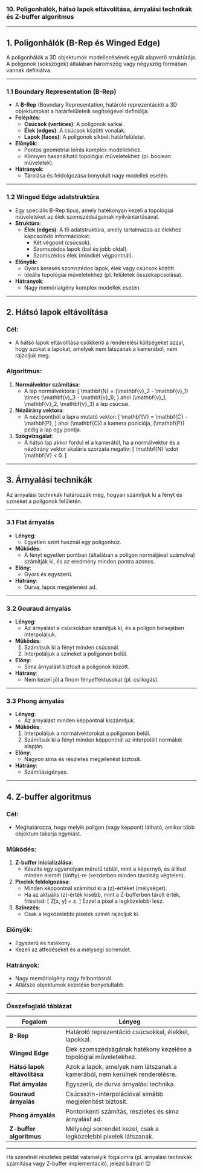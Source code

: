 ### **10. Poligonhálók, hátsó lapok eltávolítása, árnyalási technikák és Z-buffer algoritmus**

---

## **1. Poligonhálók (B-Rep és Winged Edge)**

A poligonhálók a 3D objektumok modellezésének egyik alapvető struktúrája. A poligonok (sokszögek) általában háromszög vagy négyszög formában vannak definiálva.

---

### **1.1 Boundary Representation (B-Rep)**
- A **B-Rep** (Boundary Representation, határoló reprezentáció) a 3D objektumokat a határfelületeik segítségével definiálja.
- **Felépítés**:
  - **Csúcsok (vertices)**: A poligonok sarkai.
  - **Élek (edges)**: A csúcsok közötti vonalak.
  - **Lapok (faces)**: A poligonok síkbeli határfelületei.
- **Előnyök**:
  - Pontos geometriai leírás komplex modellekhez.
  - Könnyen használható topológiai műveletekhez (pl. boolean műveletek).
- **Hátrányok**:
  - Tárolása és feldolgozása bonyolult nagy modellek esetén.

---

### **1.2 Winged Edge adatstruktúra**
- Egy speciális B-Rep típus, amely hatékonyan kezeli a topológiai műveleteket az élek szomszédságainak nyilvántartásával.
- **Struktúra**:
  - **Élek (edges)**: A fő adatstruktúra, amely tartalmazza az élekhez kapcsolódó információkat:
    - Két végpont (csúcsok).
    - Szomszédos lapok (bal és jobb oldal).
    - Szomszédos élek (mindkét végpontnál).
- **Előnyök**:
  - Gyors keresés szomszédos lapok, élek vagy csúcsok között.
  - Ideális topológiai műveletekhez (pl. felületek összekapcsolása).
- **Hátrányok**:
  - Nagy memóriaigény komplex modellek esetén.

---

## **2. Hátsó lapok eltávolítása**

### **Cél**:
- A hátsó lapok eltávolítása csökkenti a renderelési költségeket azzal, hogy azokat a lapokat, amelyek nem látszanak a kamerából, nem rajzoljuk meg.

### **Algoritmus**:
1. **Normálvektor számítása**:
   - A lap normálvektora:
     \[
     \mathbf{N} = (\mathbf{v}_2 - \mathbf{v}_1) \times (\mathbf{v}_3 - \mathbf{v}_1),
     \]
     ahol \(\mathbf{v}_1, \mathbf{v}_2, \mathbf{v}_3\) a lap csúcsai.
2. **Nézőirány vektora**:
   - A nézőpontból a lapra mutató vektor:
     \[
     \mathbf{V} = \mathbf{C} - \mathbf{P},
     \]
     ahol \(\mathbf{C}\) a kamera pozíciója, \(\mathbf{P}\) pedig a lap egy pontja.
3. **Szögvizsgálat**:
   - A hátsó lap akkor fordul el a kamerától, ha a normálvektor és a nézőirány vektor skaláris szorzata negatív:
     \[
     \mathbf{N} \cdot \mathbf{V} < 0.
     \]

---

## **3. Árnyalási technikák**

Az árnyalási technikák határozzák meg, hogyan számítjuk ki a fényt és színeket a poligonok felületén.

---

### **3.1 Flat árnyalás**
- **Lényeg**:
  - Egyetlen színt használ egy poligonhoz.
- **Működés**:
  - A fényt egyetlen pontban (általában a poligon normáljával számolva) számítják ki, és az eredmény minden pontra azonos.
- **Előny**:
  - Gyors és egyszerű.
- **Hátrány**:
  - Durva, lapos megjelenést ad.

---

### **3.2 Gouraud árnyalás**
- **Lényeg**:
  - Az árnyalást a csúcsokban számítjuk ki, és a poligon belsejében interpoláljuk.
- **Működés**:
  1. Számítsuk ki a fényt minden csúcsnál.
  2. Interpoláljuk a színeket a poligonon belül.
- **Előny**:
  - Sima árnyalást biztosít a poligonok között.
- **Hátrány**:
  - Nem kezeli jól a finom fényeffektusokat (pl. csillogás).

---

### **3.3 Phong árnyalás**
- **Lényeg**:
  - Az árnyalást minden képpontnál kiszámítjuk.
- **Működés**:
  1. Interpoláljuk a normálvektorokat a poligonon belül.
  2. Számítsuk ki a fényt minden képpontnál az interpolált normálok alapján.
- **Előny**:
  - Nagyon sima és részletes megjelenést biztosít.
- **Hátrány**:
  - Számításigényes.

---

## **4. Z-buffer algoritmus**

### **Cél**:
- Meghatározza, hogy melyik poligon (vagy képpont) látható, amikor több objektum takarja egymást.

### **Működés**:
1. **Z-buffer inicializálása**:
   - Készíts egy ugyanolyan méretű táblát, mint a képernyő, és állítsd minden elemét \(\infty\)-re (kezdetben minden távolság végtelen).
2. **Pixelek feldolgozása**:
   - Minden képpontnál számítsd ki a \(z\)-értéket (mélységet).
   - Ha az aktuális \(z\)-érték kisebb, mint a Z-bufferben tárolt érték, frissítsd:
     \[
     Z[x, y] = z.
     \]
     Ezzel a pixel a legközelebbi lesz.
3. **Színezés**:
   - Csak a legközelebbi pixelek színét rajzoljuk ki.

### **Előnyök**:
- Egyszerű és hatékony.
- Kezeli az átfedéseket és a mélységi sorrendet.

### **Hátrányok**:
- Nagy memóriaigény nagy felbontásnál.
- Átlátszó objektumok kezelése bonyolultabb.

---

### **Összefoglaló táblázat**

| **Fogalom**                   | **Lényeg**                                                                 |
|-------------------------------|---------------------------------------------------------------------------|
| **B-Rep**                     | Határoló reprezentáció csúcsokkal, élekkel, lapokkal.                     |
| **Winged Edge**               | Élek szomszédságának hatékony kezelése a topológiai műveletekhez.          |
| **Hátsó lapok eltávolítása**   | Azok a lapok, amelyek nem látszanak a kamerából, nem kerülnek renderelésre.|
| **Flat árnyalás**              | Egyszerű, de durva árnyalási technika.                                    |
| **Gouraud árnyalás**           | Csúcsszín-interpolációval simább megjelenítést biztosít.                  |
| **Phong árnyalás**             | Pontonkénti számítás, részletes és sima árnyalást ad.                     |
| **Z-buffer algoritmus**        | Mélységi sorrendet kezel, csak a legközelebbi pixelek látszanak.          |

---

Ha szeretnél részletes példát valamelyik fogalomra (pl. árnyalási technikák számítása vagy Z-buffer implementáció), jelezd bátran! 😊